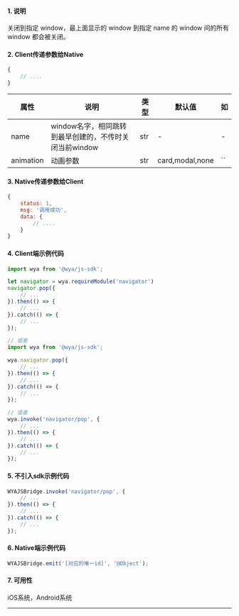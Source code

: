 #### 1. 说明

关闭到指定 window，最上面显示的 window 到指定 name 的 window 间的所有 window 都会被关闭。

#### 2. Client传递参数给Native

```javascript
{
	// ....
}
```

属性 | 说明 | 类型 | 默认值 | 如
---|---|---|---|---
name | window名字，相同跳转到最早创建的，不传时关闭当前window | str | - | -
animation | 动画参数 | str | card,modal,none | ``


#### 3. Native传递参数给Client

```javascript
{
	status: 1,
	msg: '调用成功',
	data: {
		// ....
	}
}
```

#### 4. Client端示例代码

```javascript
import wya from '@wya/js-sdk';

let navigator = wya.requireModule('navigator')
navigator.pop({
	// ...
}).then(() => {
	// ...
}).catch(() => {
	// ...
});

// 或者
import wya from '@wya/js-sdk';

wya.navigator.pop({
	// ...
}).then(() => {
	// ...
}).catch(() => {
	// ...
});

// 或者
wya.invoke('navigator/pop', {
	// ...
}).then(() => {
	// ...
}).catch(() => {
	// ...
});
```

#### 5. 不引入sdk示例代码

```javascript
WYAJSBridge.invoke('navigator/pop', {
	// ...
}).then(() => {
	// ...
}).catch(() => {
	// ...
});
```

#### 6. Native端示例代码

```javascript
WYAJSBridge.emit('[对应的唯一id]', '@Object');
```

#### 7. 可用性

iOS系统，Android系统

---------

